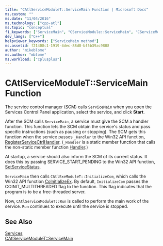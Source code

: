 ```yaml
---
title: "CAtlServiceModuleT::ServiceMain Function | Microsoft Docs"
ms.custom: ""
ms.date: "11/04/2016"
ms.technology: ["cpp-atl"]
ms.topic: "conceptual"
f1_keywords: ["ServiceMain", "CServiceModule::ServiceMain", "CServiceModule.ServiceMain"]
dev_langs: ["C++"]
helpviewer_keywords: ["ServiceMain method"]
ms.assetid: f21408c1-1919-4dec-88d8-bf5b39ac9808
author: "mikeblome"
ms.author: "mblome"
ms.workload: ["cplusplus"]
---
```

# CAtlServiceModuleT::ServiceMain Function

The service control manager (SCM) calls `ServiceMain` when you open the Services Control Panel application, select the service, and click **Start**.

After the SCM calls `ServiceMain`, a service must give the SCM a handler function. This function lets the SCM obtain the service's status and pass specific instructions (such as pausing or stopping). The SCM gets this function when the service passes `_Handler` to the Win32 API function, [RegisterServiceCtrlHandler](/windows/desktop/api/winsvc/nf-winsvc-registerservicectrlhandlera). (`_Handler` is a static member function that calls the non-static member function [Handler](../atl/reference/catlservicemodulet-class.md#handler).)

At startup, a service should also inform the SCM of its current status. It does this by passing SERVICE_START_PENDING to the Win32 API function, [SetServiceStatus](/windows/desktop/api/winsvc/nf-winsvc-setservicestatus).

`ServiceMain` then calls `CAtlExeModuleT::InitializeCom`, which calls the Win32 API function [CoInitializeEx](/windows/desktop/api/combaseapi/nf-combaseapi-coinitializeex). By default, `InitializeCom` passes the COINIT_MULTITHREADED flag to the function. This flag indicates that the program is to be a free-threaded server.

Now, `CAtlServiceModuleT::Run` is called to perform the main work of the service. `Run` continues to execute until the service is stopped.

## See Also

[Services](../atl/atl-services.md)   
[CAtlServiceModuleT::ServiceMain](../atl/reference/catlservicemodulet-class.md#servicemain)

